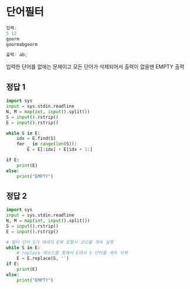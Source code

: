 # 단어필터

```jsx
입력:
5 12
goorm
goormabgoorm
```

```jsx
출력: ab;
```

입력한 단어를 없애는 문제이고 모든 단어가 삭제되어서 출력이 없을땐 EMPTY 출력

## 정답 1

```python
import sys
input = sys.stdin.readline
N, M = map(int, input().split())
S = input().rstrip()
E = input().rstrip()

while S in E:
    idx = E.find(S)
    for _ in range(len(S)):
        E = E[:idx] + E[idx + 1:]

if E:
    print(E)
else:
    print("EMPTY")
```

## 정답 2

```python
import sys
input = sys.stdin.readline
N, M = map(int, input().split())
S = input().rstrip()
E = input().rstrip()

# 필터 단어 S가 메세지 E에 포함시 코드를 계속 실행
while S in E:
    # replace 메소드를 통해서 E에서 S 단어를 계속 삭제
    E = E.replace(S, '')
if E:
    print(E)
else:
    print("EMPTY")
```
